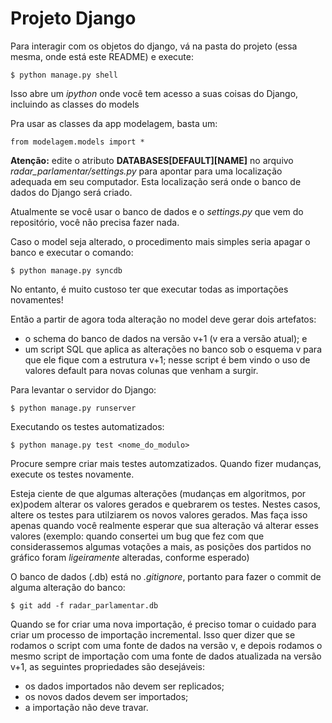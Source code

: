 Projeto Django
====================

Para interagir com os objetos do django, vá na pasta do projeto (essa mesma, onde está este README) e execute:

    $ python manage.py shell 

Isso abre um *ipython* onde você tem acesso a suas coisas do Django, incluindo as classes do models

Pra usar as classes da app modelagem, basta um:

    from modelagem.models import *

**Atenção:** edite o atributo **DATABASES[DEFAULT][NAME]** no arquivo *radar_parlamentar/settings.py* para apontar para uma localização adequada em seu computador. Esta localização será onde o banco de dados do Django será criado.

Atualmente se você usar o banco de dados e o *settings.py* que vem do repositório, você não precisa fazer nada.

Caso o model seja alterado, o procedimento mais simples seria apagar o banco e executar o comando:

    $ python manage.py syncdb

No entanto, é muito custoso ter que executar todas as importações novamentes!

Então a partir de agora toda alteração no model deve gerar dois artefatos:

* o schema do banco de dados na versão v+1 (v era a versão atual); e
* um script SQL que aplica as alterações no banco sob o esquema v para que ele fique com a estrutura v+1;
nesse script é bem vindo o uso de valores default para novas colunas que venham a surgir.

Para levantar o servidor do Django:

    $ python manage.py runserver

Executando os testes automatizados:

    $ python manage.py test <nome_do_modulo>

Procure sempre criar mais testes automzatizados. Quando fizer mudanças, execute os testes novamente.

Esteja ciente de que algumas alterações (mudanças em algoritmos, por ex)podem alterar os valores gerados e quebrarem os testes. Nestes casos, altere os testes para utilziarem os novos valores gerados. Mas faça isso apenas quando você realmente esperar que sua alteração vá alterar esses valores (exemplo: quando consertei um bug que fez com que considerassemos algumas votações a mais, as posições dos partidos no gráfico foram *ligeiramente* alteradas, conforme esperado)

O banco de dados (.db) está no *.gitignore*, portanto para fazer o commit de alguma alteração do banco:

    $ git add -f radar_parlamentar.db

Quando se for criar uma nova importação, é preciso tomar o cuidado para criar um processo de importação incremental. Isso quer dizer que se rodamos o script com uma fonte de dados na versão v, e depois rodamos o mesmo script de importação com uma fonte de dados atualizada na versão v+1, as seguintes propriedades são desejáveis:

* os dados importados não devem ser replicados;
* os novos dados devem ser importados;
* a importação não deve travar.


